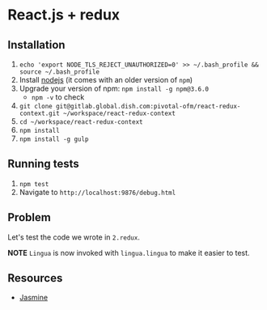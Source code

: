 # React.js + redux

## Installation

1. `echo 'export NODE_TLS_REJECT_UNAUTHORIZED=0' >> ~/.bash_profile && source ~/.bash_profile`
1. Install [nodejs](https://nodejs.org/en/) (it comes with an older version of `npm`)
1. Upgrade your version of npm: `npm install -g npm@3.6.0`
    - `npm -v` to check
1. `git clone git@gitlab.global.dish.com:pivotal-ofm/react-redux-context.git ~/workspace/react-redux-context`
1. `cd ~/workspace/react-redux-context`
1. `npm install`
1. `npm install -g gulp`

## Running tests

1. `npm test`
1. Navigate to `http://localhost:9876/debug.html`

## Problem

Let's test the code we wrote in `2.redux`.

**NOTE** `Lingua` is now invoked with `lingua.lingua` to make it easier
to test.

## Resources

- [Jasmine](http://jasmine.github.io/2.4/introduction.html)
